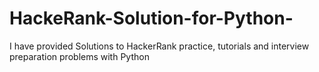 # HackeRank-Solution-for-Python-
I have provided Solutions to HackerRank practice, tutorials and interview preparation problems with Python
